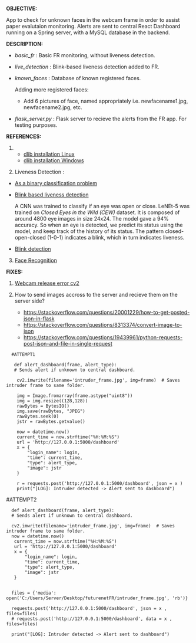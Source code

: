 **OBJECTIVE:** 

App to check for unknown faces in the webcam frame in order to assist paper evalutaion monitoring. Alerts are sent to central React Dashboard running on a Spring server, with a MySQL database in the backend. 

**DESCRIPTION:** 

- _basic_fr_ : Basic FR monitoring, without liveness detection. 
- _live_detection_ : Blink-based liveness detection added to FR. 
- _known_faces_ : Database of known registered faces. 
  
  Adding more registered faces: 
  - Add 6 pictures of face, named appropriately i.e. newfacename1.jpg, newfacename2.jpg, etc. 
- _flask_server.py_ : Flask server to recieve the alerts from the FR app. For testing purposes. 

**REFERENCES:** 

1. - [dlib installation Linux](https://www.pyimagesearch.com/2018/01/22/install-dlib-easy-complete-guide/)
   - [dlib installation Windows](https://medium.com/analytics-vidhya/how-to-install-dlib-library-for-python-in-windows-10-57348ba1117f)
   
2. Liveness Detection : 

  - [As a binary classification problem](https://www.pyimagesearch.com/2019/03/11/liveness-detection-with-opencv/)
  - [Blink based liveness detection](https://towardsdatascience.com/real-time-face-liveness-detection-with-python-keras-and-opencv-c35dc70dafd3)
    
    A CNN was trained to classify if an eye was open or close. LeNEt-5 was trained on _Closed Eyes in the Wild (CEW)_ dataset. 
    It is composed of around 4800 eye images in size 24x24. The model gave a 94% accuracy.
    So when an eye is detected, we predict its status using the model, and keep track of the history of its status. The pattern closed-open-closed (1-0-1) indicates a blink,  which in turn indicates liveness.
    
  - [Blink detection](https://www.pyimagesearch.com/2017/04/24/eye-blink-detection-opencv-python-dlib/)

3. [Face Recognition](https://www.pyimagesearch.com/2018/06/18/face-recognition-with-opencv-python-and-deep-learning/)

**FIXES:** 

1. [Webcam release error cv2](https://stackoverflow.com/questions/53888878/cv2-warn0-terminating-async-callback-when-attempting-to-take-a-picture)
   
2. How to send images accross to the server and recieve them on the server side? 

   - https://stackoverflow.com/questions/20001229/how-to-get-posted-json-in-flask
   - https://stackoverflow.com/questions/8313374/convert-image-to-json
   - https://stackoverflow.com/questions/19439961/python-requests-post-json-and-file-in-single-request

```
  #ATTEMPT1
```
```
   def alert_dashboard(frame, alert_type): 
   # Sends alert if unknown to central dashboard.   
    
    cv2.imwrite(filename='intruder_frame.jpg', img=frame)  # Saves intruder frame to same folder.
   
    img = Image.fromarray(frame.astype("uint8"))
    img = img.resize((128,128))
    rawBytes = BytesIO()
    img.save(rawBytes, "JPEG")
    rawBytes.seek(0)
    jstr = rawBytes.getvalue()
    
    now = datetime.now()
    current_time = now.strftime("%H:%M:%S")
    url = 'http://127.0.0.1:5000/dashboard'
    x = {
        "login_name": login,
        "time": current_time,  
        "type": alert_type,
        "image": jstr
    }

    r = requests.post('http://127.0.0.1:5000/dashboard', json = x ) 
    print("[LOG]: Intruder detected -> Alert sent to dashboard")
 ```
    
#ATTEMPT2
 ```
   def alert_dashboard(frame, alert_type): 
   # Sends alert if unknown to central dashboard.   
   
   cv2.imwrite(filename='intruder_frame.jpg', img=frame)  # Saves intruder frame to same folder.
   now = datetime.now()
    current_time = now.strftime("%H:%M:%S")
    url = 'http://127.0.0.1:5000/dashboard'
    x = {
        "login_name": login,
        "time": current_time,  
        "type": alert_type,
        "image": jstr
    }

   
   files = {'media': open('C:/Users/Server/Desktop/futurenetFR/intruder_frame.jpg', 'rb')}

   requests.post('http://127.0.0.1:5000/dashboard', json = x , files=files)
   # requests.post('http://127.0.0.1:5000/dashboard', data = x , files=files)
   
   print("[LOG]: Intruder detected -> Alert sent to dashboard")
```
